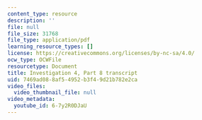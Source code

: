 ```yaml
---
content_type: resource
description: ''
file: null
file_size: 31768
file_type: application/pdf
learning_resource_types: []
license: https://creativecommons.org/licenses/by-nc-sa/4.0/
ocw_type: OCWFile
resourcetype: Document
title: Investigation 4, Part 8 transcript
uid: 7469ad08-8af5-4952-b3f4-9d21b782e2ca
video_files:
  video_thumbnail_file: null
video_metadata:
  youtube_id: 6-7y2R0DJaU
---
```

